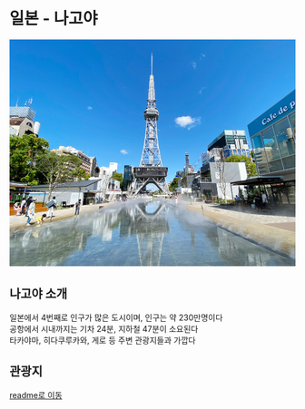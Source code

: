 # 일본 - 나고야
<img src="../image/이윤창1번.jpg" width="800" height="400"/>

## 나고야 소개
일본에서 4번째로 인구가 많은 도시이며, 인구는 약 230만명이다  
공항에서 시내까지는 기차 24분, 지하철 47분이 소요된다  
타카야마, 히다쿠루카와, 게로 등 주변 관광지들과 가깝다

## 관광지


[readme로 이동](../README.md)
